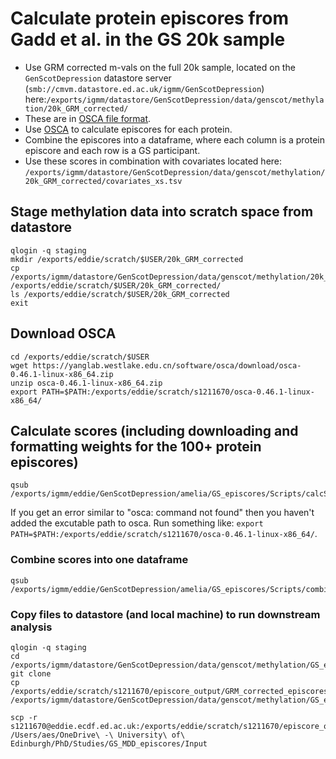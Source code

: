# Calculate protein episcores from Gadd et al. in the GS 20k sample

- Use GRM corrected m-vals on the full 20k sample, located on the `GenScotDepression` datastore server (`smb://cmvm.datastore.ed.ac.uk/igmm/GenScotDepression`) here:`/exports/igmm/datastore/GenScotDepression/data/genscot/methylation/20k_GRM_corrected/`
- These are in [OSCA file format](https://yanglab.westlake.edu.cn/software/osca/#BODformat).
- Use [OSCA](https://yanglab.westlake.edu.cn/software/osca/#PredictionAnalysis) to calculate episcores for each protein.
- Combine the episcores into a dataframe, where each column is a protein episcore and each row is a GS participant.
- Use these scores in combination with covariates located here: `/exports/igmm/datastore/GenScotDepression/data/genscot/methylation/20k_GRM_corrected/covariates_xs.tsv`

## Stage methylation data into scratch space from datastore
```
qlogin -q staging
mkdir /exports/eddie/scratch/$USER/20k_GRM_corrected
cp /exports/igmm/datastore/GenScotDepression/data/genscot/methylation/20k_GRM_corrected/GS20K_GRMcorrected* /exports/eddie/scratch/$USER/20k_GRM_corrected/
ls /exports/eddie/scratch/$USER/20k_GRM_corrected
exit
```

## Download OSCA
```
cd /exports/eddie/scratch/$USER
wget https://yanglab.westlake.edu.cn/software/osca/download/osca-0.46.1-linux-x86_64.zip
unzip osca-0.46.1-linux-x86_64.zip
export PATH=$PATH:/exports/eddie/scratch/s1211670/osca-0.46.1-linux-x86_64/
```

## Calculate scores (including downloading and formatting weights for the 100+ protein episcores)
```
qsub /exports/igmm/eddie/GenScotDepression/amelia/GS_episcores/Scripts/calcScores.sh

```

If you get an error similar to "osca: command not found" then you haven't added the excutable path to osca. Run something like: `export PATH=$PATH:/exports/eddie/scratch/s1211670/osca-0.46.1-linux-x86_64/`.

### Combine scores into one dataframe
```
qsub /exports/igmm/eddie/GenScotDepression/amelia/GS_episcores/Scripts/combineScores.sh

```

### Copy files to datastore (and local machine) to run downstream analysis

```
qlogin -q staging
cd /exports/igmm/datastore/GenScotDepression/data/genscot/methylation/GS_episcores/
git clone 
cp /exports/eddie/scratch/s1211670/episcore_output/GRM_corrected_episcores.csv /exports/igmm/datastore/GenScotDepression/data/genscot/methylation/GS_episcores/
```

```
scp -r s1211670@eddie.ecdf.ed.ac.uk:/exports/eddie/scratch/s1211670/episcore_output/GRM_corrected_episcores.csv /Users/aes/OneDrive\ -\ University\ of\ Edinburgh/PhD/Studies/GS_MDD_episcores/Input
```